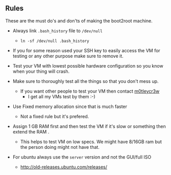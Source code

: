 ## Rules

These are the must do's and don'ts of making the boot2root machine.

* Always link `.bash_history` file to `/dev/null`
    - `ln -sf /dev/null .bash_history`

* If you for some reason used your SSH key to easily access the VM for testing or any other purpose make sure to remove it.

* Test your VM with lowest possible hardware configuration so you know when your thing will crash.

* Make sure to thoroughly test all the things so that you don't mess up.
    - If you want other people to test your VM then contact [m0tleycr3w](https://m0tleycr3w.github.io/)
        + I get all my VMs test by them :-)

* Use Fixed memory allocation since that is much faster
    - Not a fixed rule but it's prefered.

* Assign 1 GB RAM first and then test the VM if it's slow or something then extend the RAM .
    - This helps to test VM on low specs. We might have 8/16GB ram but the person doing might not have that.

* For ubuntu always use the `server` version and not the GUI/full ISO
    - http://old-releases.ubuntu.com/releases/
